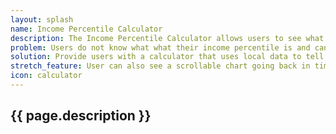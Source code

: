 ```yaml
---
layout: splash
name: Income Percentile Calculator
description: The Income Percentile Calculator allows users to see what income percentile they are in, what the average is for their current location and what the average for their home address is. The user can check any zip code’s average income percentile. 
problem: Users do not know what what their income percentile is and cannot calculate it in a private setting. They also do not know what the average is geographically.
solution: Provide users with a calculator that uses local data to tell them what income percentile they are and that of specific zip codes.
stretch_feature: User can also see a scrollable chart going back in time showing how their percentile has changed.
icon: calculator
---
```


## {{ page.description }}